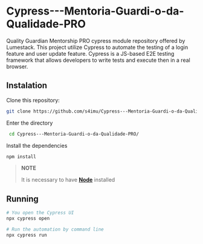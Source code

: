 # Cypress---Mentoria-Guardi-o-da-Qualidade-PRO

Quality Guardian Mentorship PRO cypress module repository offered by Lumestack. This project utilize Cypress to automate the testing of a login feature and user update feature. Cypress is a JS-based E2E testing framework that allows developers to write tests and execute then in a real browser.

## Instalation

Clone this repository:

```bash
git clone https://github.com/s4imu/Cypress---Mentoria-Guardi-o-da-Qualidade-PRO.git
```

Enter the directory

```bash
 cd Cypress---Mentoria-Guardi-o-da-Qualidade-PRO/
```

Install the dependencies

```bash
npm install
```

> **NOTE**
>
> It is necessary to have [**Node**](https://nodejs.org/en/) installed

## Running

```bash
# You open the Cypress UI
npx cypress open

# Run the automation by command line
npx cypress run
```
